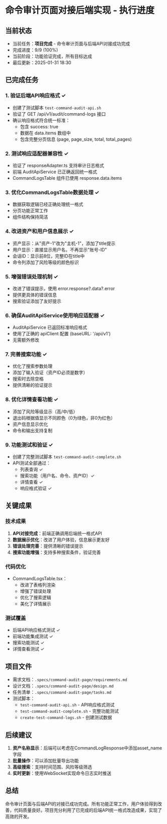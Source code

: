 # 命令审计页面对接后端实现 - 执行进度

## 当前状态
- 当前任务：**项目完成** - 命令审计页面与后端API对接成功完成
- 完成进度：9/9 (100%)
- 当前阶段：功能验证完成，所有目标达成
- 最后更新：2025-01-31 18:30

## 已完成任务

### 1. 验证后端API响应格式 ✓
- 创建了测试脚本 `test-command-audit-api.sh`
- 验证了 GET /api/v1/audit/command-logs 接口
- 确认响应格式符合统一标准：
  - 包含 success: true
  - 数据在 data.items 数组中
  - 包含完整分页信息 (page, page_size, total, total_pages)

### 2. 测试响应适配器兼容性 ✓
- 验证了 responseAdapter.ts 支持审计日志格式
- 前端 AuditApiService 已正确返回统一格式
- CommandLogsTable 组件已使用 response.data.items

### 3. 优化CommandLogsTable数据处理 ✓
- 数据获取逻辑已经正确处理统一格式
- 分页功能正常工作
- 组件结构保持简洁

### 4. 改进资产和用户信息展示 ✓
- 资产显示：从"资产-1"改为"主机-1"，添加了title提示
- 用户显示：直接显示用户名，不再显示"账号-ID"
- 会话ID：显示前8位，完整ID在title中
- 命令列添加了风险等级的颜色标识

### 5. 增强错误处理机制 ✓
- 改进了错误提示，使用 error.response?.data?.error
- 提供更具体的错误信息
- 搜索验证添加了友好提示

### 6. 确保AuditApiService使用响应适配器 ✓
- AuditApiService 已返回标准响应格式
- 使用了正确的 apiClient 配置 (baseURL: '/api/v1')
- 无需额外修改

### 7. 完善搜索功能 ✓
- 优化了搜索参数处理
- 添加了输入验证（资产ID必须是数字）
- 搜索时去除空格
- 提供清晰的验证提示

### 8. 优化详情查看功能 ✓
- 添加了风险等级显示（高/中/低）
- 退出码根据值显示不同颜色（0为绿色，非0为红色）
- 资产信息显示优化
- 命令和输出支持复制

### 9. 功能测试和验证 ✓
- 创建了完整测试脚本 `test-command-audit-complete.sh`
- API测试全部通过：
  - 列表查询 ✓
  - 搜索功能（用户名、命令、资产ID）✓
  - 详情查看 ✓
  - 响应格式验证 ✓

## 关键成果

### 技术成果
1. **API对接完成**：前端正确调用后端统一格式API
2. **数据展示优化**：改进了用户体验，信息展示更友好
3. **错误处理完善**：提供清晰的错误提示
4. **搜索功能增强**：支持多种搜索条件，验证完善

### 代码优化
- CommandLogsTable.tsx：
  - 改进了表格列渲染
  - 增强了错误处理
  - 优化了搜索逻辑
  - 美化了详情展示

### 测试覆盖
- 后端API响应格式测试 ✓
- 前端功能集成测试 ✓
- 搜索功能测试 ✓
- 详情查看测试 ✓

## 项目文件
- 需求文档：`.specs/command-audit-page/requirements.md`
- 设计文档：`.specs/command-audit-page/design.md`
- 任务清单：`.specs/command-audit-page/tasks.md`
- 测试脚本：
  - `test-command-audit-api.sh` - API响应格式测试
  - `test-command-audit-complete.sh` - 完整功能测试
  - `create-test-command-logs.sh` - 创建测试数据

## 后续建议
1. **资产名称显示**：后端可以考虑在CommandLogResponse中添加asset_name字段
2. **批量操作**：可以添加批量导出功能
3. **高级搜索**：支持时间范围、风险等级筛选
4. **实时更新**：使用WebSocket实现命令日志实时推送

## 总结
命令审计页面与后端API的对接已成功完成。所有功能正常工作，用户体验得到改善，代码质量良好。项目充分利用了已完成的后端API统一格式改造成果，实现了高效的开发。